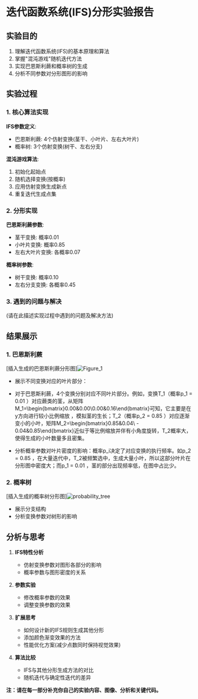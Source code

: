 # 迭代函数系统(IFS)分形实验报告

## 实验目的

1. 理解迭代函数系统(IFS)的基本原理和算法
2. 掌握"混沌游戏"随机迭代方法
3. 实现巴恩斯利蕨和概率树的生成
4. 分析不同参数对分形图形的影响

## 实验过程

### 1. 核心算法实现

**IFS参数定义**:
- 巴恩斯利蕨: 4个仿射变换(茎干、小叶片、左右大叶片)
- 概率树: 3个仿射变换(树干、左右分支)

**混沌游戏算法**:
1. 初始化起始点
2. 随机选择变换(按概率)
3. 应用仿射变换生成新点
4. 重复迭代生成点集

### 2. 分形实现

**巴恩斯利蕨参数**:
- 茎干变换: 概率0.01
- 小叶片变换: 概率0.85
- 左右大叶片变换: 各概率0.07

**概率树参数**:
- 树干变换: 概率0.10
- 左右分支变换: 各概率0.45

### 3. 遇到的问题与解决

(请在此描述实现过程中遇到的问题及解决方法)

## 结果展示

### 1. 巴恩斯利蕨
[插入生成的巴恩斯利蕨分形图]![Figure_1](https://github.com/user-attachments/assets/5a068e53-4f4e-4140-b48a-37ed759d6a03)

- 展示不同变换对应的叶片部分：
 
- 对于巴恩斯利蕨，4个变换分别对应不同叶片部分。例如，变换T_1（概率p_1 = 0.01 ）对应蕨类的茎，从矩阵M_1=\begin{bmatrix}0.00&0.00\\0.00&0.16\end{bmatrix}可知，它主要是在y方向进行较小比例缩放 ，模拟茎的生长；T_2（概率p_2 = 0.85 ）对应逐渐变小的小叶，矩阵M_2=\begin{bmatrix}0.85&0.04\\ - 0.04&0.85\end{bmatrix}近似于等比例缩放并伴有小角度旋转，T_2概率大，使得生成的小叶数量多且密集。
 
- 分析概率参数对叶片密度的影响：概率p_i决定了对应变换的执行频率。如p_2 = 0.85 ，在大量迭代中，T_2被频繁选中，生成大量小叶，所以这部分叶片在分形图中密度大；而p_1 = 0.01 ，茎的部分出现频率低，在图中占比少。

### 2. 概率树 
[插入生成的概率树分形图]![probability_tree](https://github.com/user-attachments/assets/a171f71f-1207-4844-93ce-032a90c21fe6)

- 展示分支结构
- 分析变换参数对树形的影响

## 分析与思考

1. **IFS特性分析**
   - 仿射变换参数对图形各部分的影响
   - 概率参数与图形密度的关系

2. **参数实验**
   - 修改概率参数的效果
   - 调整变换参数的效果

3. **扩展思考**
   - 如何设计新的IFS规则生成其他分形
   - 添加颜色渐变效果的方法
   - 性能优化方案(减少点数同时保持视觉效果)

4. **算法比较**
   - IFS与其他分形生成方法的对比
   - 随机迭代与确定性迭代的差异

**注：请在每一部分补充你自己的实验内容、图像、分析和关键代码。**

